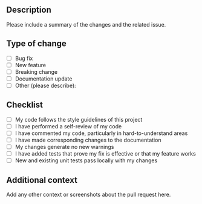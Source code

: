 <!-- Pull Request Template -->

## Description

Please include a summary of the changes and the related issue.

## Type of change

- [ ] Bug fix
- [ ] New feature
- [ ] Breaking change
- [ ] Documentation update
- [ ] Other (please describe):

## Checklist

- [ ] My code follows the style guidelines of this project
- [ ] I have performed a self-review of my code
- [ ] I have commented my code, particularly in hard-to-understand areas
- [ ] I have made corresponding changes to the documentation
- [ ] My changes generate no new warnings
- [ ] I have added tests that prove my fix is effective or that my feature works
- [ ] New and existing unit tests pass locally with my changes

## Additional context

Add any other context or screenshots about the pull request here.
